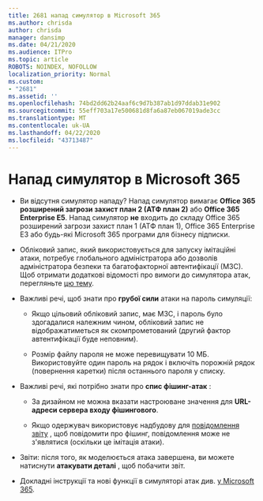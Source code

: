 ```yaml
---
title: 2681 напад симулятор в Microsoft 365
ms.author: chrisda
author: chrisda
manager: dansimp
ms.date: 04/21/2020
ms.audience: ITPro
ms.topic: article
ROBOTS: NOINDEX, NOFOLLOW
localization_priority: Normal
ms.custom:
- "2681"
ms.assetid: ''
ms.openlocfilehash: 74bd2dd62b24aaf6c9d7b387ab1d97ddab31e902
ms.sourcegitcommit: 55eff703a17e500681d8fa6a87eb067019ade3cc
ms.translationtype: MT
ms.contentlocale: uk-UA
ms.lasthandoff: 04/22/2020
ms.locfileid: "43713487"
---
```

# <a name="attack-simulator-in-microsoft-365"></a>Напад симулятор в Microsoft 365

- Ви відсутня симулятор нападу? Напад симулятор вимагає **Office 365 розширений загрози захист план 2 (АТФ план 2)** або **Office 365 Enterprise E5**. Напад симулятор **не** входить до складу Office 365 розширений загрози захист план 1 (АТФ план 1), Office 365 Enterprise E3 або будь-які Microsoft 365 програми для бізнесу підписки.

- Обліковий запис, який використовується для запуску імітаційні атаки, потребує глобального адміністратора або дозволів адміністратора безпеки та багатофакторної автентифікації (МЗС). Щоб отримати додаткові відомості про вимоги до симулятора атак, перегляньте [цю тему](https://docs.microsoft.com/office365/securitycompliance/attack-simulator#before-you-begin).

- Важливі речі, щоб знати про **грубої сили** атаки на пароль симуляції:

  - Якщо цільовий обліковий запис, має МЗС, і пароль було здогадалися належним чином, обліковий запис не відображатиметься як скомпрометований (другий фактор автентифікації буде неповним).

  - Розмір файлу пароля не може перевищувати 10 МБ. Використовуйте один пароль на рядок і включіть порожній рядок (повернення каретки) після останнього пароля у списку.

- Важливі речі, які потрібно знати про **спис фішинг-атак** :

  - За дизайном не можна вказати настроюване значення для **URL-адреси сервера входу фішингового**.

  - Якщо одержувач використовує надбудову для [повідомлення звіту](https://docs.microsoft.com/microsoft-365/security/office-365-security/enable-the-report-message-add-in) , щоб повідомити про фішинг, повідомлення може не з'являтися (оскільки це імітація атаки).

- Звіти: після того, як моделюється атака завершена, ви можете натиснути **атакувати деталі** , щоб побачити звіт.

- Докладні інструкції та нові функції в симуляторі атак див. [у Microsoft 365](https://docs.microsoft.com/microsoft-365/security/office-365-security/attack-simulator).
